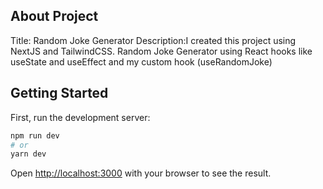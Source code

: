 ## About Project
Title: Random Joke Generator
Description:I created this project using NextJS and TailwindCSS. Random Joke Generator using React hooks like useState and useEffect and my custom hook (useRandomJoke)

## Getting Started

First, run the development server:

```bash
npm run dev
# or
yarn dev
```
Open [http://localhost:3000](http://localhost:3000) with your browser to see the result.

